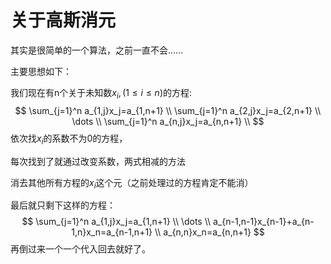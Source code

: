 # 关于高斯消元

其实是很简单的一个算法，之前一直不会……

主要思想如下：

我们现在有n个关于未知数$x_i,(1\le i\le n)$的方程:
$$
\sum_{j=1}^n a_{1,j}x_j=a_{1,n+1} \\
\sum_{j=1}^n a_{2,j}x_j=a_{2,n+1} \\
\dots \\
\sum_{j=1}^n a_{n,j}x_j=a_{n,n+1} \\
$$
依次找$x_i$的系数不为0的方程，

每次找到了就通过改变系数，两式相减的方法

消去其他所有方程的$x_i$这个元（之前处理过的方程肯定不能消）

最后就只剩下这样的方程：
$$
\sum_{j=1}^n a_{1,j}x_j=a_{1,n+1} \\
\dots \\
a_{n-1,n-1}x_{n-1}+a_{n-1,n}x_n=a_{n-1,n+1} \\
a_{n,n}x_n=a_{n,n+1}
$$
再倒过来一个一个代入回去就好了。

